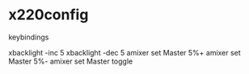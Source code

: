 # x220config

keybindings

<keybind key="XF86MonBrightnessUp">
        <action name="Execute">
                <command>xbacklight -inc 5</command>
        </action>
</keybind>
<keybind key="XF86MonBrightnessDown">
        <action name="Execute">
                <command>xbacklight -dec 5</command>
        </action>
</keybind>
<keybind key="XF86AudioRaiseVolume">
        <action name="Execute">
                <command>amixer set Master 5%+</command>
        </action>
</keybind>
<keybind key="XF86AudioLowerVolume">
        <action name="Execute">
                <command>amixer set Master 5%-</command>
        </action>
</keybind>
<keybind key="XF86AudioMute">
        <action name="Execute">
                <command>amixer set Master toggle</command>
        </action>
</keybind>

